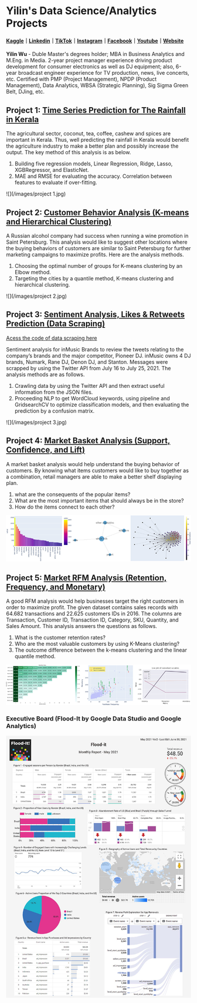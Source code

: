 # Yilin's Data Science/Analytics Projects
#### [Kaggle](https://www.kaggle.com/foolwuilin)｜[Linkedin](http://www.linkedin.com/in/yilin-william-wu)｜[TikTok](http://tiktok.com/@foolwuilin/)｜[Instagram](https://www.instagram.com/foolwuilin/)｜[Facebook](https://www.facebook.com/foolwuilin)｜[Youtube](https://www.youtube.com/user/ichizero)｜[Website](https://foolwuilin.wordpress.com/)

**Yilin Wu** - Duble Master's degrees holder; MBA in Business Analytics and M.Eng. in Media. 2-year project manager experience driving product development for consumer electronics as well as DJ equipment; also, 6-year broadcast engineer experience for TV production, news, live concerts, etc. Certified with PMP (Project Management), NPDP (Product Management), Data Analytics, WBSA (Strategic Planning), Sig Sigma Green Belt, DJing, etc.

## Project 1: [Time Series Prediction for The Rainfall in Kerala](https://github.com/foolwuilin/Data_Analytics_Projects/tree/main/Kerala%20Time%20Series%20Prediction)

The agricultural sector, coconut, tea, coffee, cashew and spices are important in Kerala. Thus, well predicting the rainfall in Kerala would benefit the agriculture industry to make a better plan and possibly increase the output. The key method of this analysis is as below.

1.	Building five regression models, Linear Regression, Ridge, Lasso, XGBRegressor, and ElasticNet.
2.	MAE and RMSE for evaluating the accuracy. Correlation between features to evaluate if over-fitting.

![](/images/project 1.jpg)

## Project 2: [Customer Behavior Analysis (K-means and Hierarchical Clustering)](https://github.com/foolwuilin/Data_Analytics_Projects/tree/main/Customer%20Behavior%20Clustering)

A Russian alcohol company had success when running a wine promotion in Saint Petersburg. This analysis would like to suggest other locations where the buying behaviors of customers are similar to Saint Petersburg for further marketing campaigns to maximize profits. Here are the analysis methods.

1.	Choosing the optimal number of groups for K-means clustering by an Elbow method.
2.	Targeting the cities by a quantile method, K-means clustering and hierarchical clustering.

![](/images/project 2.jpg)

## Project 3: [Sentiment Analysis, Likes & Retweets Prediction (Data Scraping)](https://github.com/foolwuilin/Data_Analytics_Projects/tree/main/DJ%20Brands%20Tweets)
[Acess the code of data scraping here](https://github.com/foolwuilin/Data_Analytics_Projects/blob/main/DJ%20Brands%20Tweets/Twitter%20Sentiment%20Analysis%20-%20Data%20Scraping.ipynb)

Sentiment analysis for inMusic Brands to review the tweets relating to the company’s brands and the major competitor, Pioneer DJ. inMusic owns 4 DJ brands, Numark, Rane DJ, Denon DJ, and Stanton. Messages were scrapped by using the Twitter API from July 16 to July 25, 2021. The analysis methods are as follows.

1.	Crawling data by using the Twitter API and then extract useful information from the JSON files.
2.	Proceeding NLP to get WordCloud keywords, using pipeline and GridsearchCV to optimize classification models, and then evaluating the prediction by a confusion matrix.

![](/images/project 3.jpg)

## Project 4: [Market Basket Analysis (Support, Confidence, and Lift)](https://github.com/foolwuilin/Data_Analytics_Projects/tree/main/Market%20Basket%20Analysis)

A market basket analysis would help understand the buying behavior of customers. By knowing what items customers would like to buy together as a combination, retail managers are able to make a better shelf displaying plan.

1. what are the consequents of the popular items?
2. What are the most important items that should always be in the store?
3. How do the items connect to each other?

![](/images/network_800.jpg)

## Project 5: [Market RFM Analysis (Retention, Frequency, and Monetary)](https://github.com/foolwuilin/Data_Analytics_Projects/tree/main/RFM%20with%20K-means)

A good RFM analysis would help businesses target the right customers in order to maximize profit. The given dataset contains sales records with 64.682 transactions and 22.625 customers IDs in 2016. The columns are Transaction, Customer ID, Transaction ID, Category, SKU, Quantity, and Sales Amount. This analysis answers the questions as follows.

1. What is the customer retention rates?
2. Who are the most valuable customers by using K-Means clustering?
3. The outcome difference between the k-means clustering and the linear quantile method.

![](/images/rfm.jpg)

### Executive Board (Flood-It by Google Data Studio and Google Analytics)

![](/images/flood_it_small.jpg)
